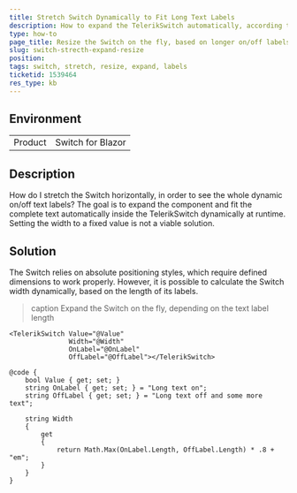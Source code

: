 ```yaml
---
title: Stretch Switch Dynamically to Fit Long Text Labels
description: How to expand the TelerikSwitch automatically, according to its text labels.
type: how-to
page_title: Resize the Switch on the fly, based on longer on/off labels
slug: switch-strecth-expand-resize
position:
tags: switch, stretch, resize, expand, labels
ticketid: 1539464
res_type: kb
---
```


## Environment

<table>
    <tbody>
        <tr>
            <td>Product</td>
            <td>Switch for Blazor</td>
        </tr>
    </tbody>
</table>

## Description

How do I stretch the Switch horizontally, in order to see the whole dynamic on/off text labels? The goal is to expand the component and fit the complete text automatically inside the TelerikSwitch dynamically at runtime. Setting the width to a fixed value is not a viable solution.

## Solution

The Switch relies on absolute positioning styles, which require defined dimensions to work properly. However, it is possible to calculate the Switch width dynamically, based on the length of its labels.

>caption Expand the Switch on the fly, depending on the text label length

````CSHTML
<TelerikSwitch Value="@Value"
               Width="@Width"
               OnLabel="@OnLabel"
               OffLabel="@OffLabel"></TelerikSwitch>

@code {
    bool Value { get; set; }
    string OnLabel { get; set; } = "Long text on";
    string OffLabel { get; set; } = "Long text off and some more text";

    string Width
    {
        get
        {
            return Math.Max(OnLabel.Length, OffLabel.Length) * .8 + "em";
        }
    }
}
````
